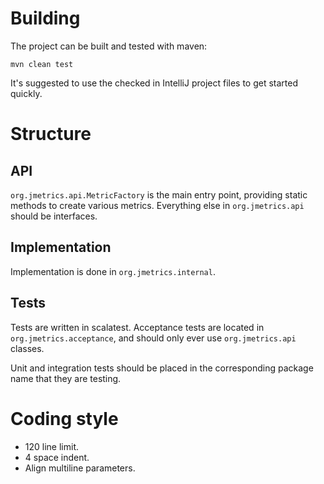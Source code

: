 # Building
The project can be built and tested with maven:

    mvn clean test

It's suggested to use the checked in IntelliJ project files to get started quickly.

# Structure

## API
`org.jmetrics.api.MetricFactory` is the main entry point, providing static methods to create various metrics.
Everything else in `org.jmetrics.api` should be interfaces.

## Implementation
Implementation is done in `org.jmetrics.internal`.

## Tests
Tests are written in scalatest. Acceptance tests are located in `org.jmetrics.acceptance`, and should only
ever use `org.jmetrics.api` classes.

Unit and integration tests should be placed in the corresponding package name that they are testing.

# Coding style

- 120 line limit.
- 4 space indent.
- Align multiline parameters.
